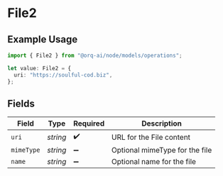 # File2

## Example Usage

```typescript
import { File2 } from "@orq-ai/node/models/operations";

let value: File2 = {
  uri: "https://soulful-cod.biz",
};
```

## Fields

| Field                          | Type                           | Required                       | Description                    |
| ------------------------------ | ------------------------------ | ------------------------------ | ------------------------------ |
| `uri`                          | *string*                       | :heavy_check_mark:             | URL for the File content       |
| `mimeType`                     | *string*                       | :heavy_minus_sign:             | Optional mimeType for the file |
| `name`                         | *string*                       | :heavy_minus_sign:             | Optional name for the file     |